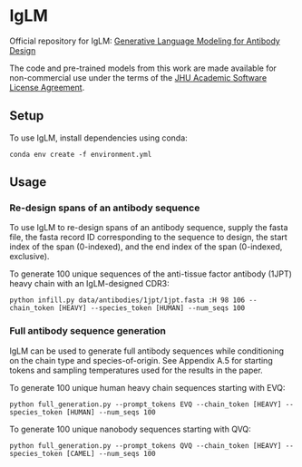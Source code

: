 # IgLM
Official repository for IgLM: [Generative Language Modeling for Antibody Design](https://www.biorxiv.org/content/10.1101/2021.12.13.472419v1)

The code and pre-trained models from this work are made available for non-commercial use under the terms of the [JHU Academic Software License Agreement](LICENSE.md).

## Setup
To use IgLM, install dependencies using conda:

```
conda env create -f environment.yml
```

## Usage

### Re-design spans of an antibody sequence
To use IgLM to re-design spans of an antibody sequence, supply the fasta file, the fasta record ID corresponding to the sequence to design, the start index of the span (0-indexed), and the end index of the span (0-indexed, exclusive). 

To generate 100 unique sequences of the anti-tissue factor antibody (1JPT) heavy chain with an IgLM-designed CDR3:
```
python infill.py data/antibodies/1jpt/1jpt.fasta :H 98 106 --chain_token [HEAVY] --species_token [HUMAN] --num_seqs 100 
```


### Full antibody sequence generation
IgLM can be used to generate full antibody sequences while conditioning on the chain type and species-of-origin. See Appendix A.5 for starting tokens and sampling temperatures used for the results in the paper.

To generate 100 unique human heavy chain sequences starting with EVQ:
```
python full_generation.py --prompt_tokens EVQ --chain_token [HEAVY] --species_token [HUMAN] --num_seqs 100 
```

To generate 100 unique nanobody sequences starting with QVQ:
```
python full_generation.py --prompt_tokens QVQ --chain_token [HEAVY] --species_token [CAMEL] --num_seqs 100 
```
